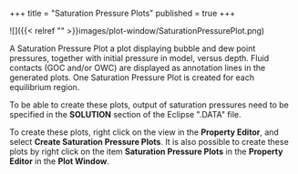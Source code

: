 +++
title = "Saturation Pressure Plots"
published = true
+++

![]({{< relref "" >}}images/plot-window/SaturationPressurePlot.png)

A Saturation Pressure Plot a plot displaying bubble and dew point pressures, together with initial pressure in model, versus depth. Fluid contacts (GOC and/or OWC) are displayed as annotation lines in the generated plots. One Saturation Pressure Plot is created for each equilibrium region.

To be able to create these plots, output of saturation pressures need to be specified in the **SOLUTION** section of the Eclipse ".DATA" file.

To create these plots, right click on the view in the **Property Editor**, and select **Create Saturation Pressure Plots**. It is also possible to create these plots by right click on the item **Saturation Pressure Plots** in the **Property Editor** in the **Plot Window**.
